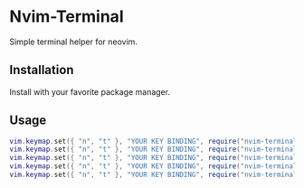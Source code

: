 # Nvim-Terminal
Simple terminal helper for neovim.

## Installation
Install with your favorite package manager.


## Usage

```lua
vim.keymap.set({ "n", "t" }, "YOUR KEY BINDING", require("nvim-terminal").toggle_bottom({cmd=<optional command>})) -- This will toggle a terminal
vim.keymap.set({ "n", "t" }, "YOUR KEY BINDING", require("nvim-terminal").toggle_floating({cmd=<optional command>})) -- This will toggle a terminal
vim.keymap.set({ "n", "t" }, "YOUR KEY BINDING", require("nvim-terminal").toggle_tab({cmd=<optional command>})) -- This will toggle a terminal
vim.keymap.set({ "n", "t" }, "YOUR KEY BINDING", require("nvim-terminal").toggle_buffer({cmd=<optional command>})) -- This will toggle a terminal
vim.keymap.set({ "n", "t" }, "YOUR KEY BINDING", require("nvim-terminal").toggle_right({cmd=<optional command>})) -- This will toggle a terminal
```
